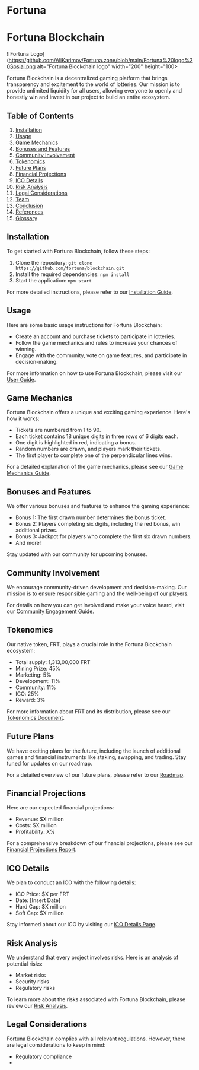 # Fortuna
# Fortuna Blockchain

![Fortuna Logo](https://github.com/AliKarimov/Fortuna.zone/blob/main/Fortuna%20logo%20Sosial.png alt="Fortuna Blockchain logo" width="200" height="100>

Fortuna Blockchain is a decentralized gaming platform that brings transparency and excitement to the world of lotteries. Our mission is to provide unlimited liquidity for all users, allowing everyone to openly and honestly win and invest in our project to build an entire ecosystem.

## Table of Contents

1. [Installation](#installation)
2. [Usage](#usage)
3. [Game Mechanics](#game-mechanics)
4. [Bonuses and Features](#bonuses-and-features)
5. [Community Involvement](#community-involvement)
6. [Tokenomics](#tokenomics)
7. [Future Plans](#future-plans)
8. [Financial Projections](#financial-projections)
9. [ICO Details](#ico-details)
10. [Risk Analysis](#risk-analysis)
11. [Legal Considerations](#legal-considerations)
12. [Team](#team)
13. [Conclusion](#conclusion)
14. [References](#references)
15. [Glossary](#glossary)

## Installation

To get started with Fortuna Blockchain, follow these steps:

1. Clone the repository: `git clone https://github.com/fortuna/blockchain.git`
2. Install the required dependencies: `npm install`
3. Start the application: `npm start`

For more detailed instructions, please refer to our [Installation Guide](link_to_installation_guide.md).

## Usage

Here are some basic usage instructions for Fortuna Blockchain:

- Create an account and purchase tickets to participate in lotteries.
- Follow the game mechanics and rules to increase your chances of winning.
- Engage with the community, vote on game features, and participate in decision-making.

For more information on how to use Fortuna Blockchain, please visit our [User Guide](link_to_user_guide.md).

## Game Mechanics

Fortuna Blockchain offers a unique and exciting gaming experience. Here's how it works:

- Tickets are numbered from 1 to 90.
- Each ticket contains 18 unique digits in three rows of 6 digits each.
- One digit is highlighted in red, indicating a bonus.
- Random numbers are drawn, and players mark their tickets.
- The first player to complete one of the perpendicular lines wins.

For a detailed explanation of the game mechanics, please see our [Game Mechanics Guide](link_to_game_mechanics.md).

## Bonuses and Features

We offer various bonuses and features to enhance the gaming experience:

- Bonus 1: The first drawn number determines the bonus ticket.
- Bonus 2: Players completing six digits, including the red bonus, win additional prizes.
- Bonus 3: Jackpot for players who complete the first six drawn numbers.
- And more!

Stay updated with our community for upcoming bonuses.

## Community Involvement

We encourage community-driven development and decision-making. Our mission is to ensure responsible gaming and the well-being of our players.

For details on how you can get involved and make your voice heard, visit our [Community Engagement Guide](link_to_community_engagement.md).

## Tokenomics

Our native token, FRT, plays a crucial role in the Fortuna Blockchain ecosystem:

- Total supply: 1,313,00,000 FRT
- Mining Prize: 45%
- Marketing: 5%
- Development: 11%
- Community: 11%
- ICO: 25%
- Reward: 3%

For more information about FRT and its distribution, please see our [Tokenomics Document](link_to_tokenomics.md).

## Future Plans

We have exciting plans for the future, including the launch of additional games and financial instruments like staking, swapping, and trading. Stay tuned for updates on our roadmap.

For a detailed overview of our future plans, please refer to our [Roadmap](link_to_roadmap.md).

## Financial Projections

Here are our expected financial projections:

- Revenue: $X million
- Costs: $X million
- Profitability: X%

For a comprehensive breakdown of our financial projections, please see our [Financial Projections Report](link_to_financial_projections.md).

## ICO Details

We plan to conduct an ICO with the following details:

- ICO Price: $X per FRT
- Date: [Insert Date]
- Hard Cap: $X million
- Soft Cap: $X million

Stay informed about our ICO by visiting our [ICO Details Page](link_to_ico_details.md).

## Risk Analysis

We understand that every project involves risks. Here is an analysis of potential risks:

- Market risks
- Security risks
- Regulatory risks

To learn more about the risks associated with Fortuna Blockchain, please review our [Risk Analysis](link_to_risk_analysis.md).

## Legal Considerations

Fortuna Blockchain complies with all relevant regulations. However, there are legal considerations to keep in mind:

- Regulatory compliance
-
